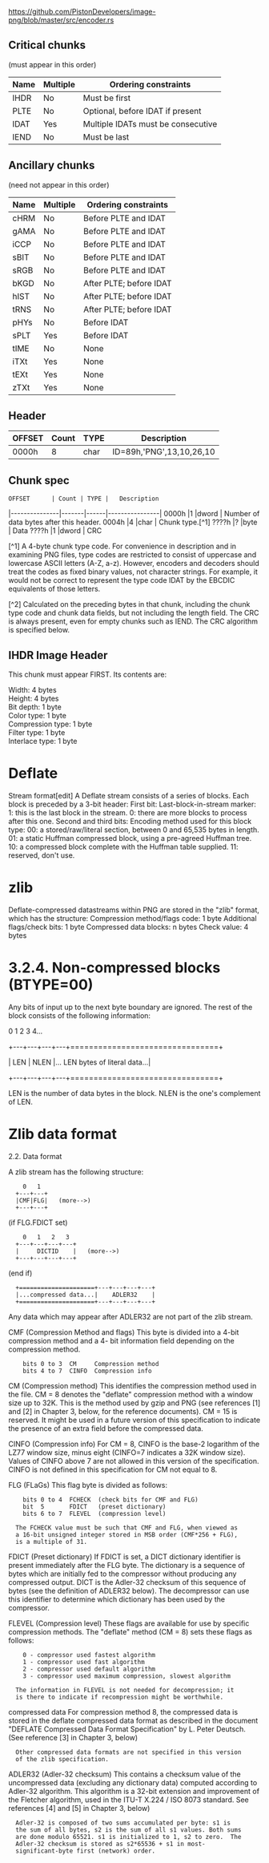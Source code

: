 https://github.com/PistonDevelopers/image-png/blob/master/src/encoder.rs

Critical chunks
---------------
(must appear in this order)

|Name | Multiple | Ordering constraints|
|-----|----------|---------------------|
 IHDR |  No      | Must be first
 PLTE |  No      | Optional, before IDAT if present
 IDAT |  Yes     | Multiple IDATs must be consecutive
 IEND |  No      | Must be last
   
Ancillary chunks
-------------------------------------------------
(need not appear in this order)

|Name | Multiple | Ordering constraints|
|-----|----------|---------------------|
 cHRM |  No      | Before PLTE and IDAT
 gAMA |  No      | Before PLTE and IDAT
 iCCP |  No      | Before PLTE and IDAT
 sBIT |  No      | Before PLTE and IDAT
 sRGB |  No      | Before PLTE and IDAT
 bKGD |  No      | After PLTE; before IDAT
 hIST |  No      | After PLTE; before IDAT
 tRNS |  No      | After PLTE; before IDAT
 pHYs |  No      | Before IDAT
 sPLT |  Yes     | Before IDAT
 tIME |  No      | None
 iTXt |  Yes     | None
 tEXt |  Yes     | None
 zTXt |  Yes     | None

Header
------
OFFSET          | Count |TYPE  | Description
|---------------|-------|------|----------------|
 0000h          |8      | char |  ID=89h,'PNG',13,10,26,10

Chunk spec
-----------
    OFFSET      | Count | TYPE |   Description
|---------------|-------|------|----------------|
0000h           |1      |dword |  Number of data bytes after this header.
0004h           |4      |char  |  Chunk type.[^1]
????h           |?      |byte  |  Data
????h           |1      |dword | CRC 

[^1] A 4-byte chunk type code. For convenience in
description and in examining PNG files, type
codes are restricted to consist of uppercase
and lowercase ASCII letters (A-Z, a-z).
However, encoders and decoders should treat the
codes as fixed binary values, not character
strings. For example, it would not be correct
to represent the type code IDAT by the EBCDIC
equivalents of those letters.

[^2] Calculated on the preceding bytes in that
chunk, including the chunk type code and chunk
data fields, but not including the length
field. The CRC is always present, even for
empty chunks such as IEND. The CRC algorithm
is specified below.

IHDR Image Header
-----------------
This chunk must appear FIRST. Its contents are:

Width:            4 bytes  
Height:           4 bytes  
Bit depth:        1 byte  
Color type:       1 byte  
Compression type: 1 byte  
Filter type:      1 byte  
Interlace type:   1 byte  


# Deflate
Stream format[edit]
A Deflate stream consists of a series of blocks. Each block is preceded by a 3-bit header:
First bit: Last-block-in-stream marker: 
  1: this is the last block in the stream.
  0: there are more blocks to process after this one.
Second and third bits: Encoding method used for this block type: 
  00: a stored/raw/literal section, between 0 and 65,535 bytes in length.
  01: a static Huffman compressed block, using a pre-agreed Huffman tree.
  10: a compressed block complete with the Huffman table supplied.
  11: reserved, don't use.

# zlib
Deflate-compressed datastreams within PNG are stored in the "zlib" format,
which has the structure: 
   Compression method/flags code: 1 byte
   Additional flags/check bits:   1 byte
   Compressed data blocks:        n bytes
   Check value:                   4 bytes


# 3.2.4. Non-compressed blocks (BTYPE=00)
Any bits of input up to the next byte boundary are ignored. The rest of the block consists of the following information: 

  0   1   2   3   4...

+---+---+---+---+================================+

|  LEN  | NLEN  |... LEN bytes of literal data...|

+---+---+---+---+================================+

LEN is the number of data bytes in the block. NLEN is the one's complement of LEN. 

# Zlib data format
2.2. Data format

  A zlib stream has the following structure:

        0   1
      +---+---+
      |CMF|FLG|   (more-->)
      +---+---+

  (if FLG.FDICT set)

        0   1   2   3
      +---+---+---+---+
      |     DICTID    |   (more-->)
      +---+---+---+---+

  (end if)

      +=====================+---+---+---+---+
      |...compressed data...|    ADLER32    |
      +=====================+---+---+---+---+

  Any data which may appear after ADLER32 are not part of the zlib
  stream.

  CMF (Compression Method and flags)
      This byte is divided into a 4-bit compression method and a 4-
      bit information field depending on the compression method.

        bits 0 to 3  CM     Compression method
        bits 4 to 7  CINFO  Compression info

  CM (Compression method)
      This identifies the compression method used in the file. CM = 8
      denotes the "deflate" compression method with a window size up
      to 32K.  This is the method used by gzip and PNG (see
      references [1] and [2] in Chapter 3, below, for the reference
      documents).  CM = 15 is reserved.  It might be used in a future
      version of this specification to indicate the presence of an
      extra field before the compressed data.

  CINFO (Compression info)
      For CM = 8, CINFO is the base-2 logarithm of the LZ77 window
      size, minus eight (CINFO=7 indicates a 32K window size). Values
      of CINFO above 7 are not allowed in this version of the
      specification.  CINFO is not defined in this specification for
      CM not equal to 8.

  FLG (FLaGs)
      This flag byte is divided as follows:

        bits 0 to 4  FCHECK  (check bits for CMF and FLG)
        bit  5       FDICT   (preset dictionary)
        bits 6 to 7  FLEVEL  (compression level)

      The FCHECK value must be such that CMF and FLG, when viewed as
      a 16-bit unsigned integer stored in MSB order (CMF*256 + FLG),
      is a multiple of 31.

  FDICT (Preset dictionary)
      If FDICT is set, a DICT dictionary identifier is present
      immediately after the FLG byte. The dictionary is a sequence of
      bytes which are initially fed to the compressor without
      producing any compressed output. DICT is the Adler-32 checksum
      of this sequence of bytes (see the definition of ADLER32
      below).  The decompressor can use this identifier to determine
      which dictionary has been used by the compressor.

  FLEVEL (Compression level)
      These flags are available for use by specific compression
      methods.  The "deflate" method (CM = 8) sets these flags as
      follows:

        0 - compressor used fastest algorithm
        1 - compressor used fast algorithm
        2 - compressor used default algorithm
        3 - compressor used maximum compression, slowest algorithm

      The information in FLEVEL is not needed for decompression; it
      is there to indicate if recompression might be worthwhile.

  compressed data
      For compression method 8, the compressed data is stored in the
      deflate compressed data format as described in the document
      "DEFLATE Compressed Data Format Specification" by L. Peter
      Deutsch. (See reference [3] in Chapter 3, below)

      Other compressed data formats are not specified in this version
      of the zlib specification.

  ADLER32 (Adler-32 checksum)
      This contains a checksum value of the uncompressed data
      (excluding any dictionary data) computed according to Adler-32
      algorithm. This algorithm is a 32-bit extension and improvement
      of the Fletcher algorithm, used in the ITU-T X.224 / ISO 8073
      standard. See references [4] and [5] in Chapter 3, below)

      Adler-32 is composed of two sums accumulated per byte: s1 is
      the sum of all bytes, s2 is the sum of all s1 values. Both sums
      are done modulo 65521. s1 is initialized to 1, s2 to zero.  The
      Adler-32 checksum is stored as s2*65536 + s1 in most-
      significant-byte first (network) order.



